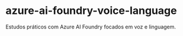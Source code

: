 # azure-ai-foundry-voice-language
Estudos práticos com Azure AI Foundry focados em voz e linguagem.
